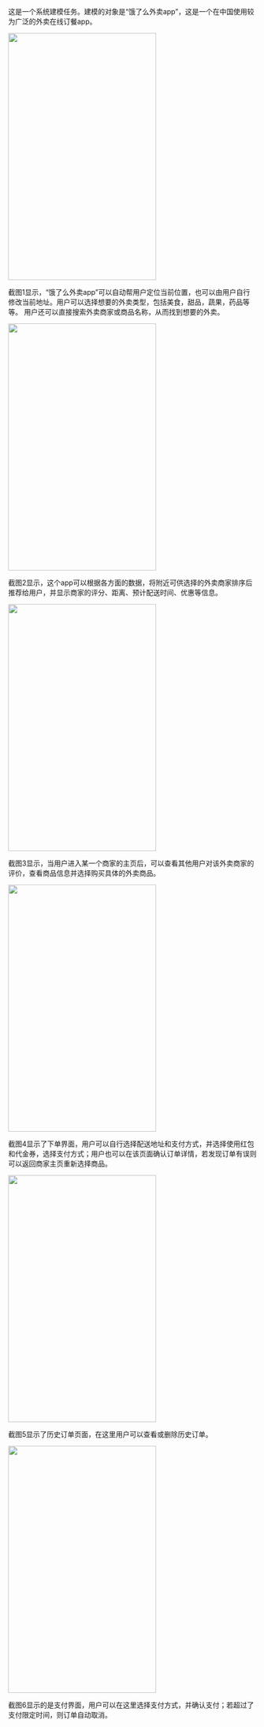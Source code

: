 
这是一个系统建模任务。建模的对象是“饿了么外卖app”，这是一个在中国使用较为广泛的外卖在线订餐app。

<img src="https://github.com/dramaticTickets/dramatic-tickets/blob/master/documents/Modeling_Training/Picture/Pic%201.jpg?raw=true" width = 300px height = 500px /> 

截图1显示，“饿了么外卖app”可以自动帮用户定位当前位置，也可以由用户自行修改当前地址。用户可以选择想要的外卖类型，包括美食，甜品，蔬果，药品等等。
用户还可以直接搜索外卖商家或商品名称，从而找到想要的外卖。

<img src="https://github.com/dramaticTickets/dramatic-tickets/blob/master/documents/Modeling_Training/Picture/Pic%202.jpg?raw=true" width = 300px height = 500px /> 

截图2显示，这个app可以根据各方面的数据，将附近可供选择的外卖商家排序后推荐给用户，并显示商家的评分、距离、预计配送时间、优惠等信息。 

<img src="https://github.com/dramaticTickets/dramatic-tickets/blob/master/documents/Modeling_Training/Picture/Pic%203.jpg?raw=true" width = 300px height = 500px /> 

截图3显示，当用户进入某一个商家的主页后，可以查看其他用户对该外卖商家的评价，查看商品信息并选择购买具体的外卖商品。

<img src="https://github.com/dramaticTickets/dramatic-tickets/blob/master/documents/Modeling_Training/Picture/Pic%204.jpg?raw=true" width = 300px height = 500px /> 

截图4显示了下单界面，用户可以自行选择配送地址和支付方式，并选择使用红包和代金券，选择支付方式；用户也可以在该页面确认订单详情，若发现订单有误则可以返回商家主页重新选择商品。

<img src="https://github.com/dramaticTickets/dramatic-tickets/blob/master/documents/Modeling_Training/Picture/Pic%205.jpg?raw=true" width = 300px height = 500px /> 

截图5显示了历史订单页面，在这里用户可以查看或删除历史订单。

<img src="https://github.com/dramaticTickets/dramatic-tickets/blob/master/documents/Modeling_Training/Picture/Pic%206.jpg?raw=true" width = 300px height = 500px /> 

截图6显示的是支付界面，用户可以在这里选择支付方式，并确认支付；若超过了支付限定时间，则订单自动取消。
